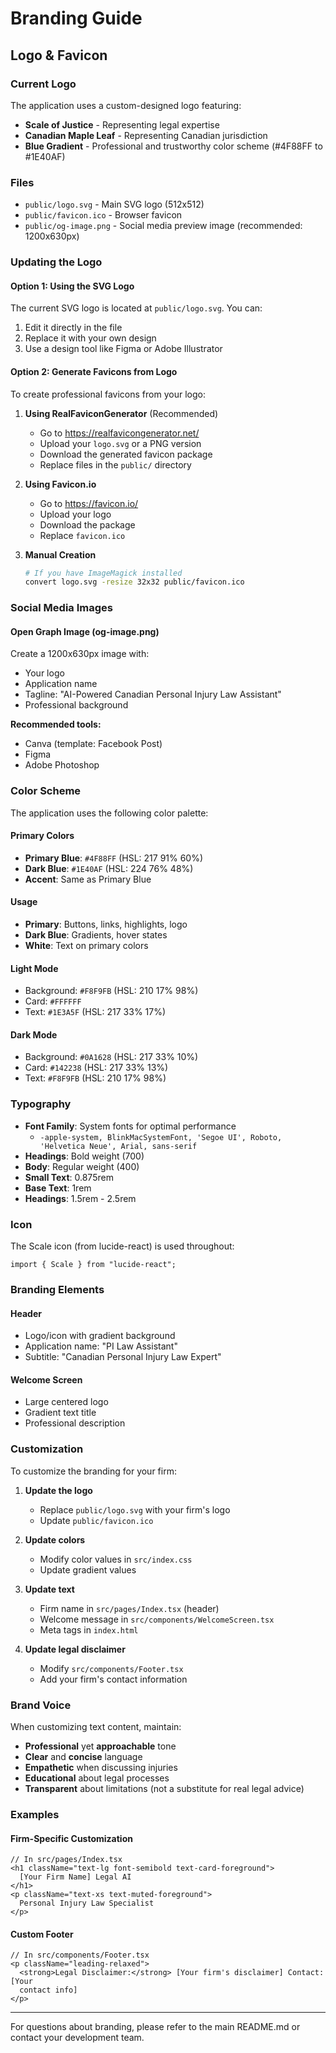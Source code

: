 # Branding Guide

## Logo & Favicon

### Current Logo

The application uses a custom-designed logo featuring:

- **Scale of Justice** - Representing legal expertise
- **Canadian Maple Leaf** - Representing Canadian jurisdiction
- **Blue Gradient** - Professional and trustworthy color scheme (#4F88FF to #1E40AF)

### Files

- `public/logo.svg` - Main SVG logo (512x512)
- `public/favicon.ico` - Browser favicon
- `public/og-image.png` - Social media preview image (recommended: 1200x630px)

### Updating the Logo

#### Option 1: Using the SVG Logo

The current SVG logo is located at `public/logo.svg`. You can:

1. Edit it directly in the file
2. Replace it with your own design
3. Use a design tool like Figma or Adobe Illustrator

#### Option 2: Generate Favicons from Logo

To create professional favicons from your logo:

1. **Using RealFaviconGenerator** (Recommended)

   - Go to https://realfavicongenerator.net/
   - Upload your `logo.svg` or a PNG version
   - Download the generated favicon package
   - Replace files in the `public/` directory

2. **Using Favicon.io**

   - Go to https://favicon.io/
   - Upload your logo
   - Download the package
   - Replace `favicon.ico`

3. **Manual Creation**
   ```bash
   # If you have ImageMagick installed
   convert logo.svg -resize 32x32 public/favicon.ico
   ```

### Social Media Images

#### Open Graph Image (og-image.png)

Create a 1200x630px image with:

- Your logo
- Application name
- Tagline: "AI-Powered Canadian Personal Injury Law Assistant"
- Professional background

**Recommended tools:**

- Canva (template: Facebook Post)
- Figma
- Adobe Photoshop

### Color Scheme

The application uses the following color palette:

#### Primary Colors

- **Primary Blue**: `#4F88FF` (HSL: 217 91% 60%)
- **Dark Blue**: `#1E40AF` (HSL: 224 76% 48%)
- **Accent**: Same as Primary Blue

#### Usage

- **Primary**: Buttons, links, highlights, logo
- **Dark Blue**: Gradients, hover states
- **White**: Text on primary colors

#### Light Mode

- Background: `#F8F9FB` (HSL: 210 17% 98%)
- Card: `#FFFFFF`
- Text: `#1E3A5F` (HSL: 217 33% 17%)

#### Dark Mode

- Background: `#0A1628` (HSL: 217 33% 10%)
- Card: `#142238` (HSL: 217 33% 13%)
- Text: `#F8F9FB` (HSL: 210 17% 98%)

### Typography

- **Font Family**: System fonts for optimal performance
  - `-apple-system, BlinkMacSystemFont, 'Segoe UI', Roboto, 'Helvetica Neue', Arial, sans-serif`
- **Headings**: Bold weight (700)
- **Body**: Regular weight (400)
- **Small Text**: 0.875rem
- **Base Text**: 1rem
- **Headings**: 1.5rem - 2.5rem

### Icon

The Scale icon (from lucide-react) is used throughout:

```tsx
import { Scale } from "lucide-react";
```

### Branding Elements

#### Header

- Logo/icon with gradient background
- Application name: "PI Law Assistant"
- Subtitle: "Canadian Personal Injury Law Expert"

#### Welcome Screen

- Large centered logo
- Gradient text title
- Professional description

### Customization

To customize the branding for your firm:

1. **Update the logo**

   - Replace `public/logo.svg` with your firm's logo
   - Update `public/favicon.ico`

2. **Update colors**

   - Modify color values in `src/index.css`
   - Update gradient values

3. **Update text**

   - Firm name in `src/pages/Index.tsx` (header)
   - Welcome message in `src/components/WelcomeScreen.tsx`
   - Meta tags in `index.html`

4. **Update legal disclaimer**
   - Modify `src/components/Footer.tsx`
   - Add your firm's contact information

### Brand Voice

When customizing text content, maintain:

- **Professional** yet **approachable** tone
- **Clear** and **concise** language
- **Empathetic** when discussing injuries
- **Educational** about legal processes
- **Transparent** about limitations (not a substitute for real legal advice)

### Examples

#### Firm-Specific Customization

```tsx
// In src/pages/Index.tsx
<h1 className="text-lg font-semibold text-card-foreground">
  [Your Firm Name] Legal AI
</h1>
<p className="text-xs text-muted-foreground">
  Personal Injury Law Specialist
</p>
```

#### Custom Footer

```tsx
// In src/components/Footer.tsx
<p className="leading-relaxed">
  <strong>Legal Disclaimer:</strong> [Your firm's disclaimer] Contact: [Your
  contact info]
</p>
```

---

For questions about branding, please refer to the main README.md or contact your development team.
